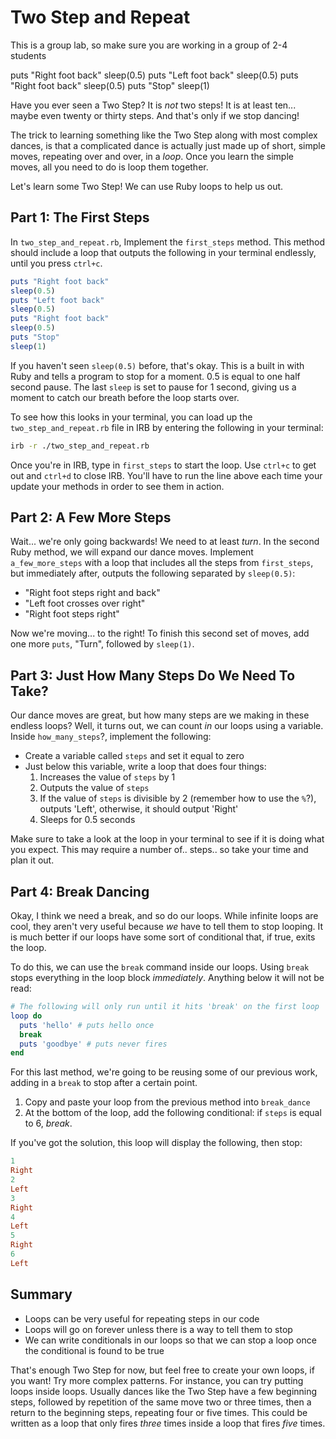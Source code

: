 # Two Step and Repeat

This is a group lab, so make sure you are working in a group of 2-4 students

puts "Right foot back"
sleep(0.5)
puts "Left foot back"
sleep(0.5)
puts "Right foot back"
sleep(0.5)
puts "Stop"
sleep(1)

Have you ever seen a Two Step?  It is _not_ two steps! It is at least
ten... maybe even twenty or thirty steps. And that's only if we stop dancing!

The trick to learning something like the Two Step along with most complex dances,
is that a complicated dance is actually just made up of short, simple moves,
repeating over and over, in a _loop_. Once you learn the simple moves,
all you need to do is loop them together.

Let's learn some Two Step! We can use Ruby loops to help us out.

## Part 1: The First Steps

In `two_step_and_repeat.rb`, Implement the `first_steps` method. This method
should include a loop that outputs the following in your terminal endlessly,
until you press `ctrl+c`.

```ruby
puts "Right foot back"
sleep(0.5)
puts "Left foot back"
sleep(0.5)
puts "Right foot back"
sleep(0.5)
puts "Stop"
sleep(1)
```

If you haven't seen `sleep(0.5)` before, that's okay.  This is a built in with
Ruby and tells a program to stop for a moment. 0.5 is equal to one half second
pause. The last `sleep` is set to pause for 1 second, giving us a moment to
catch our breath before the loop starts over.

To see how this looks in your terminal, you can load up the
`two_step_and_repeat.rb` file in IRB by entering the following in your terminal:

```bash
irb -r ./two_step_and_repeat.rb
```

Once you're in IRB, type in `first_steps` to start the loop. Use `ctrl+c` to get out
and `ctrl+d` to close IRB.  You'll have to run the line above each time your update
your methods in order to see them in action.

## Part 2: A Few More Steps

Wait... we're only going backwards! We need to at least _turn_. In the second
Ruby method, we will expand our dance moves.  Implement `a_few_more_steps` with a
loop that includes all the steps from `first_steps`, but immediately after,
outputs the following separated by `sleep(0.5)`:

* "Right foot steps right and back"
* "Left foot crosses over right"
* "Right foot steps right"

Now we're moving... to the right! To finish this second set of moves, add one more
`puts`, "Turn", followed by `sleep(1)`.

## Part 3: Just How Many Steps Do We Need To Take?

Our dance moves are great, but how many steps are we making in these endless loops? Well, it turns out, we can count _in_ our loops using a variable.  Inside `how_many_steps`?, implement the following:

* Create a variable called `steps` and set it equal to zero
* Just below this variable, write a loop that does four things:
  1. Increases the value of `steps` by 1
  2. Outputs the value of `steps`
  3. If the value of `steps` is divisible by 2 (remember how to use the `%`?),
outputs 'Left', otherwise, it should output 'Right'
  3. Sleeps for 0.5 seconds

Make sure to take a look at the loop in your terminal to see if it is doing what you expect. This may require a number of.. steps.. so take your time and plan it out.

## Part 4: Break Dancing

Okay, I think we need a break, and so do our loops. While infinite loops are
cool, they aren't very useful because _we_ have to tell them to stop
looping.  It is much better if our loops have some sort of conditional that, if
true, exits the loop.  

To do this, we can use the `break` command inside our loops. Using `break` stops
everything in the loop block _immediately_. Anything below it will not be read:

```ruby
# The following will only run until it hits 'break' on the first loop
loop do
  puts 'hello' # puts hello once
  break
  puts 'goodbye' # puts never fires
end
```

For this last method, we're going to be reusing some of our previous work, adding
in a `break` to stop after a certain point.

  1. Copy and paste your loop from the previous method into `break_dance`
  2. At the bottom of the loop, add the following conditional: if `steps` is
  equal to 6, _break_.

If you've got the solution, this loop will display the following, then stop:

```ruby
1
Right
2
Left
3
Right
4
Left
5
Right
6
Left
```

## Summary

* Loops can be very useful for repeating steps in our code
* Loops will go on forever unless there is a way to tell them to stop
* We can write conditionals in our loops so that we can stop a loop once the
conditional is found to be true

That's enough Two Step for now, but feel free to create your own loops, if you
want! Try more complex patterns.  For instance, you can try putting loops inside
loops. Usually dances like the Two Step have a few beginning steps, followed by
repetition of the same move two or three times, then a return to the beginning
steps, repeating four or five times.  This could be written as a loop that only
fires _three_ times inside a loop that fires _five_ times.
